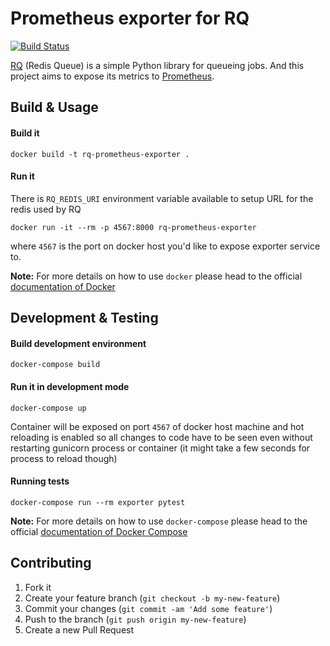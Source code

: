 # Prometheus exporter for RQ

[![Build Status](https://travis-ci.org/AMekss/rq_prometheus_exporter.svg?branch=master)](https://travis-ci.org/AMekss/rq_prometheus_exporter)

[RQ](http://python-rq.org/) (Redis Queue) is a simple Python library for queueing jobs. And this project aims to expose its metrics to [Prometheus](https://prometheus.io/).

## Build & Usage

#### Build it
```
docker build -t rq-prometheus-exporter .
```

#### Run it
There is `RQ_REDIS_URI` environment variable available to setup URL for the redis used by RQ
```
docker run -it --rm -p 4567:8000 rq-prometheus-exporter
```
where `4567` is the port on docker host you'd like to expose exporter service to.

**Note:** For more details on how to use `docker` please head to the official [documentation of Docker](https://docs.docker.com/)

## Development & Testing

#### Build development environment
```
docker-compose build
```

#### Run it in development mode
```
docker-compose up
```
Container will be exposed on port `4567` of docker host machine and hot reloading is enabled so all changes to code have to be seen even without restarting gunicorn process or container (it might take a few seconds for process to reload though)

#### Running tests
```
docker-compose run --rm exporter pytest
```

**Note:** For more details on how to use `docker-compose` please head to the official [documentation of Docker Compose](https://docs.docker.com/compose/)

## Contributing

1. Fork it
2. Create your feature branch (`git checkout -b my-new-feature`)
3. Commit your changes (`git commit -am 'Add some feature'`)
4. Push to the branch (`git push origin my-new-feature`)
5. Create a new Pull Request
